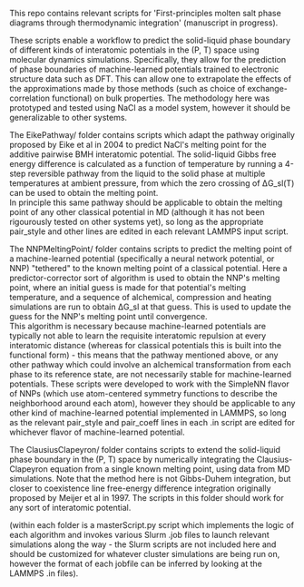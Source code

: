 This repo contains relevant scripts for 'First-principles molten salt phase diagrams through thermodynamic integration' (manuscript in progress).


These scripts enable a workflow to predict the solid-liquid phase boundary of different kinds of interatomic potentials in the (P, T) space using molecular dynamics simulations.
Specifically, they allow for the prediction of phase boundaries of machine-learned potentials trained to electronic structure data such as DFT.
This can allow one to extrapolate the effects of the approximations made by those methods (such as choice of exchange-correlation functional) on bulk properties. 
The methodology here was prototyped and tested using NaCl as a model system, however it should be generalizable to other systems.  


The EikePathway/ folder contains scripts which adapt the pathway originally proposed by Eike et al in 2004 to predict NaCl's melting point for the additive pairwise BMH interatomic potential.
The solid-liquid Gibbs free energy difference is calculated as a function of temperature by running a 4-step reversible pathway from the liquid to the solid phase at multiple temperatures at ambient pressure, from which the zero crossing of ΔG_sl(T) can be used to obtain the melting point.  
In principle this same pathway should be applicable to obtain the melting point of any other classical potential in MD (although it has not been rigourously tested on other systems yet), so long as the appropriate pair_style and other lines are edited in each relevant LAMMPS input script.


The NNPMeltingPoint/ folder contains scripts to predict the melting point of a machine-learned potential (specifically a neural network potential, or NNP) "tethered" to the known melting point of a classical potential.
Here a predictor-corrector sort of algorithm is used to obtain the NNP's melting point, where an initial guess is made for that potential's melting temperature, and a sequence of alchemical, compression and heating simulations are run to obtain ΔG_sl at that guess. This is used to update the guess for the NNP's melting point until convergence.  
This algorithm is necessary because machine-learned potentials are typically not able to learn the requisite interatomic repulsion at every interatomic distance (whereas for classical potentials this is built into the functional form) - this means that the pathway mentioned above, or any other pathway which could involve an alchemical transformation from each phase to its reference state, are not necessarily stable for machine-learned potentials.
These scripts were developed to work with the SimpleNN flavor of NNPs (which use atom-centered symmetry functions to describe the neighborhood around each atom), however they should be applicable to any other kind of machine-learned potential implemented in LAMMPS, so long as the relevant pair_style and pair_coeff lines in each .in script are edited for whichever flavor of machine-learned potential.


The ClausiusClapeyron/ folder contains scripts to extend the solid-liquid phase boundary in the (P, T) space by numerically integrating the Clausius-Clapeyron equation from a single known melting point, using data from MD simulations.
Note that the method here is not Gibbs-Duhem integration, but closer to coexistence line free-energy difference integration originally proposed by Meijer et al in 1997. 
The scripts in this folder should work for any sort of interatomic potential.


(within each folder is a masterScript.py script which implements the logic of each algorithm and invokes various Slurm .job files to launch relevant simulations along the way - the Slurm scripts are not included here and should be customized for whatever cluster simulations are being run on, however the format of each jobfile can be inferred by looking at the LAMMPS .in files).

